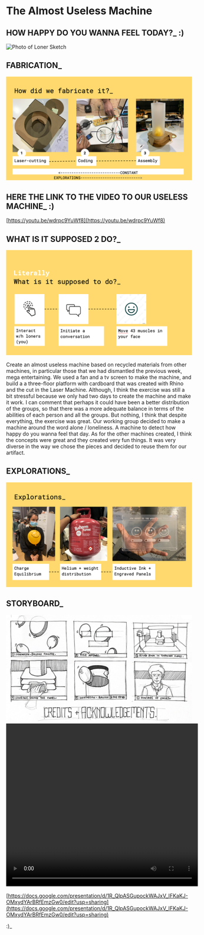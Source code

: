 # The Almost Useless Machine

## HOW HAPPY DO YOU WANNA FEEL TODAY?_ :)
<img src= "../../images/Loner Booth - Sketch.pdf" alt="Photo of Loner Sketch">

## FABRICATION_
<img src= "../../images/Fabrication.png" alt="Photo of fabrication">

## HERE THE LINK TO THE VIDEO TO OUR USELESS MACHINE_ :)
[https://youtu.be/wdrpc9YuWf8](https://youtu.be/wdrpc9YuWf8)

## WHAT IS IT SUPPOSED 2 DO?_
<img src= "../../images/Work.png" alt="Photo of how it supposed to work">

Create an almost useless machine based on recycled materials from other machines, in particular those that we had dismantled the previous week, mega entertaining. We used a fan and a tv screen to make the machine, and build a a three-floor platform with cardboard that was created with Rhino and the cut in the Laser Machine. Although, I think the exercise was still a bit stressful because we only had two days to create the machine and make it work. I can comment that perhaps it could have been a better distribution of the groups, so that there was a more adequate balance in terms of the abilities of each person and all the groups. But nothing, I think that despite everything, the exercise was great. Our working group decided to make a machine around the word alone / loneliness. A machine to detect how happy  do you wanna feel that day. As for the other machines created, I think the concepts were great and they created very fun things. It was very diverse in the way we chose the pieces and decided to reuse them for our artifact. 

## EXPLORATIONS_
<img src= "../../images/Explorations.png" alt="Photo of our explorations">

## STORYBOARD_
<img src= "../../images/Storyboard.png" alt="Photo of the storyboard">
<video src= "../../images/loner.mp4" width="520" height="440" controls></video>

[https://docs.google.com/presentation/d/1R_QlpASGupockWAJxV_IFKaKJ-OMxydYArBRfEmzGw0/edit?usp=sharing](https://docs.google.com/presentation/d/1R_QlpASGupockWAJxV_IFKaKJ-OMxydYArBRfEmzGw0/edit?usp=sharing)

:)_